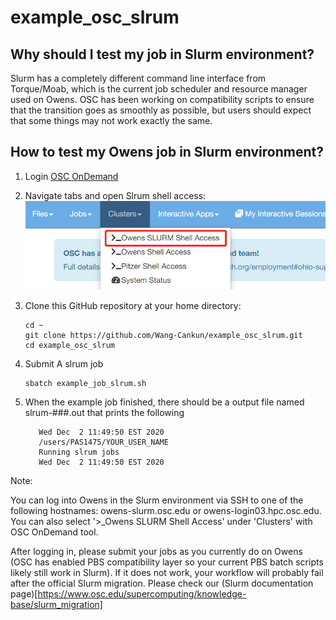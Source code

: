 # example_osc_slrum

## Why should I test my job in Slurm environment?

Slurm has a completely different command line interface from Torque/Moab, which is the current job scheduler and resource manager used on Owens. OSC has been working on compatibility scripts to ensure that the transition goes as smoothly as possible, but users should expect that some things may not work exactly the same.

## How to test my Owens job in Slurm environment? 

1. Login [OSC OnDemand](https://ondemand.osc.edu/pun/sys/dashboard)
2. Navigate tabs and open Slrum shell access:![Slrum tab](./img/tab-open-slrum.png)
3. Clone this GitHub repository at your home directory:
	```
	cd ~
	git clone https://github.com/Wang-Cankun/example_osc_slrum.git
	cd example_osc_slrum

	```
4. Submit A slrum job
   
	 ```
	 sbatch example_job_slrum.sh 
	 ```

5. When the example job finished, there should be a output file named slrum-###.out that prints the following
   
	 ```
	 	Wed Dec  2 11:49:50 EST 2020
		/users/PAS1475/YOUR_USER_NAME
		Running slrum jobs
		Wed Dec  2 11:49:50 EST 2020
	 ```

	 
Note: 

You can log into Owens in the Slurm environment via SSH to one of the following hostnames: owens-slurm.osc.edu or owens-login03.hpc.osc.edu. You can also select '>_Owens SLURM Shell Access' under 'Clusters' with OSC OnDemand tool. 

After logging in, please submit your jobs as you currently do on Owens (OSC has enabled PBS compatibility layer so your current PBS batch scripts likely still work in Slurm). If it does not work, your workflow will probably fail after the official Slurm migration. Please check our (Slurm documentation page)[https://www.osc.edu/supercomputing/knowledge-base/slurm_migration]


